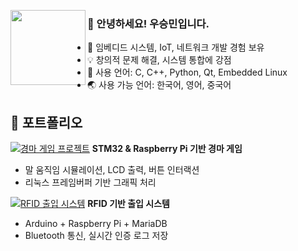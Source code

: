 <img align="left" src="![우승민_증명](https://github.com/user-attachments/assets/69d4ae6c-94be-4791-b516-24d1f40ff1f6)
 " width="120" height="120">

### 👋 안녕하세요! 우승민입니다.
- 🔧 임베디드 시스템, IoT, 네트워크 개발 경험 보유
- 💡 창의적 문제 해결, 시스템 통합에 강점
- 🧠 사용 언어: C, C++, Python, Qt, Embedded Linux
- 🌏 사용 가능 언어: 한국어, 영어, 중국어


## 📁 포트폴리오

[![경마 게임 프로젝트](https://your-thumbnail-link.com/horse_racing_thumb.png)](https://github.com/username/horse-racing-game)
**STM32 & Raspberry Pi 기반 경마 게임**  
- 말 움직임 시뮬레이션, LCD 출력, 버튼 인터랙션  
- 리눅스 프레임버퍼 기반 그래픽 처리

[![RFID 출입 시스템](https://your-thumbnail-link.com/rfid_thumb.png)](https://github.com/username/rfid-access-system)
**RFID 기반 출입 시스템**  
- Arduino + Raspberry Pi + MariaDB  
- Bluetooth 통신, 실시간 인증 로그 저장
